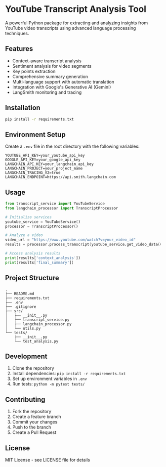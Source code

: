 # YouTube Transcript Analysis Tool

A powerful Python package for extracting and analyzing insights from YouTube video transcripts using advanced language processing techniques.

## Features

- Context-aware transcript analysis
- Sentiment analysis for video segments
- Key points extraction
- Comprehensive summary generation
- Multi-language support with automatic translation
- Integration with Google's Generative AI (Gemini)
- LangSmith monitoring and tracing

## Installation

```bash
pip install -r requirements.txt
```

## Environment Setup

Create a `.env` file in the root directory with the following variables:

```env
YOUTUBE_API_KEY=your_youtube_api_key
GOOGLE_API_KEY=your_google_api_key
LANGCHAIN_API_KEY=your_langchain_api_key
LANGCHAIN_PROJECT=your_project_name
LANGCHAIN_TRACING_V2=true
LANGCHAIN_ENDPOINT=https://api.smith.langchain.com
```

## Usage

```python
from transcript_service import YouTubeService
from langchain_processor import TranscriptProcessor

# Initialize services
youtube_service = YouTubeService()
processor = TranscriptProcessor()

# Analyze a video
video_url = "https://www.youtube.com/watch?v=your_video_id"
results = processor.process_transcript(youtube_service.get_video_data(video_url))

# Access analysis results
print(results['context_analysis'])
print(results['final_summary'])
```

## Project Structure

```
.
├── README.md
├── requirements.txt
├── .env
├── .gitignore
├── src/
│   ├── __init__.py
│   ├── transcript_service.py
│   ├── langchain_processor.py
│   └── utils.py
└── tests/
    ├── __init__.py
    └── test_analysis.py
```

## Development

1. Clone the repository
2. Install dependencies: `pip install -r requirements.txt`
3. Set up environment variables in `.env`
4. Run tests: `python -m pytest tests/`

## Contributing

1. Fork the repository
2. Create a feature branch
3. Commit your changes
4. Push to the branch
5. Create a Pull Request

## License

MIT License - see LICENSE file for details
